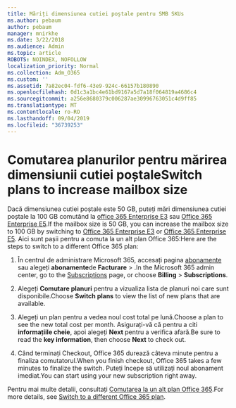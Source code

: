 ```yaml
---
title: Măriți dimensiunea cutiei poștale pentru SMB SKUs
ms.author: pebaum
author: pebaum
manager: mnirkhe
ms.date: 3/22/2018
ms.audience: Admin
ms.topic: article
ROBOTS: NOINDEX, NOFOLLOW
localization_priority: Normal
ms.collection: Adm_O365
ms.custom: ''
ms.assetid: 7a82ec04-fdf6-43e9-924c-66157b180890
ms.openlocfilehash: 0d1c3a1bc4e61bd9167a5d7a18f064819a4686c4
ms.sourcegitcommit: a256e8680379c006287ae30996763051c4d9ff85
ms.translationtype: MT
ms.contentlocale: ro-RO
ms.lasthandoff: 09/04/2019
ms.locfileid: "36739253"
---
```

# <a name="switch-plans-to-increase-mailbox-size"></a><span data-ttu-id="71ea3-102">Comutarea planurilor pentru mărirea dimensiunii cutiei poștale</span><span class="sxs-lookup"><span data-stu-id="71ea3-102">Switch plans to increase mailbox size</span></span>

<span data-ttu-id="71ea3-103">Dacă dimensiunea cutiei poștale este 50 GB, puteți mări dimensiunea cutiei poștale la 100 GB comutând la [office 365 Enterprise E3](https://products.office.com/business/office-365-enterprise-e3-business-software) sau [Office 365 Enterprise E5](https://products.office.com/business/office-365-enterprise-e5-business-software).</span><span class="sxs-lookup"><span data-stu-id="71ea3-103">If the mailbox size is 50 GB, you can increase the mailbox size to 100 GB by switching to [Office 365 Enterprise E3](https://products.office.com/business/office-365-enterprise-e3-business-software) or [Office 365 Enterprise E5](https://products.office.com/business/office-365-enterprise-e5-business-software).</span></span> <span data-ttu-id="71ea3-104">Aici sunt pașii pentru a comuta la un alt plan Office 365:</span><span class="sxs-lookup"><span data-stu-id="71ea3-104">Here are the steps to switch to a different Office 365 plan:</span></span>
  
1. <span data-ttu-id="71ea3-105">În centrul de administrare Microsoft 365, accesați pagina [abonamente](https://go.microsoft.com/fwlink/p/?linkid=842054) sau alegeți **abonamente**de **Facturare** \> .</span><span class="sxs-lookup"><span data-stu-id="71ea3-105">In the Microsoft 365 admin center, go to the [Subscriptions](https://go.microsoft.com/fwlink/p/?linkid=842054) page, or choose **Billing** \> **Subscriptions**.</span></span>
    
2. <span data-ttu-id="71ea3-106">Alegeți **Comutare planuri** pentru a vizualiza lista de planuri noi care sunt disponibile.</span><span class="sxs-lookup"><span data-stu-id="71ea3-106">Choose **Switch plans** to view the list of new plans that are available.</span></span> 
    
3. <span data-ttu-id="71ea3-107">Alegeți un plan pentru a vedea noul cost total pe lună.</span><span class="sxs-lookup"><span data-stu-id="71ea3-107">Choose a plan to see the new total cost per month.</span></span> <span data-ttu-id="71ea3-108">Asigurați-vă că pentru a citi **informațiile cheie**, apoi alegeți **Next** pentru a verifica afară.</span><span class="sxs-lookup"><span data-stu-id="71ea3-108">Be sure to read the **key information**, then choose **Next** to check out.</span></span> 
    
4. <span data-ttu-id="71ea3-109">Când terminați Checkout, Office 365 durează câteva minute pentru a finaliza comutatorul.</span><span class="sxs-lookup"><span data-stu-id="71ea3-109">When you finish checkout, Office 365 takes a few minutes to finalize the switch.</span></span> <span data-ttu-id="71ea3-110">Puteți începe să utilizați noul abonament imediat.</span><span class="sxs-lookup"><span data-stu-id="71ea3-110">You can start using your new subscription right away.</span></span>
    
<span data-ttu-id="71ea3-111">Pentru mai multe detalii, consultați [Comutarea la un alt plan Office 365](https://docs.microsoft.com/office365/admin/subscriptions-and-billing/switch-to-a-different-plan).</span><span class="sxs-lookup"><span data-stu-id="71ea3-111">For more details, see [Switch to a different Office 365 plan](https://docs.microsoft.com/office365/admin/subscriptions-and-billing/switch-to-a-different-plan).</span></span>
  

